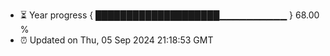 - ⏳ Year progress { ████████████████████▁▁▁▁▁▁▁▁▁▁ } 68.00 %
- ⏰ Updated on Thu, 05 Sep 2024 21:18:53 GMT

